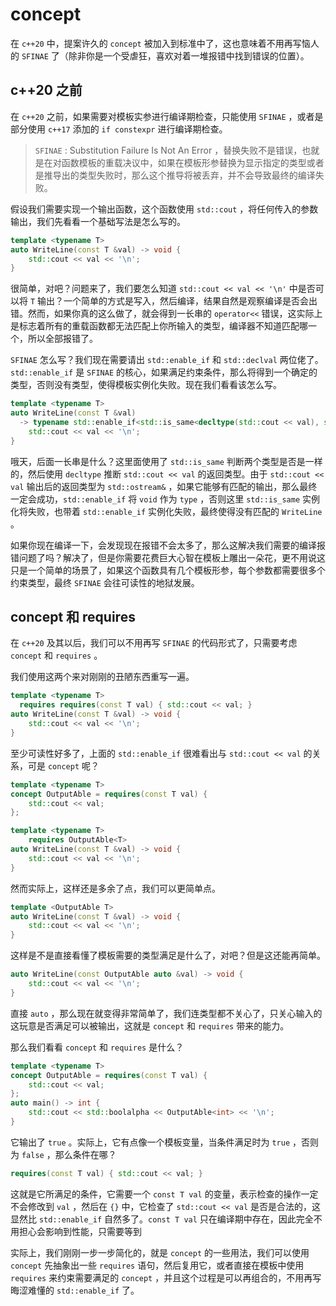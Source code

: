 # concept

在 `c++20` 中，提案许久的 `concept` 被加入到标准中了，这也意味着不用再写恼人的 `SFINAE` 了（除非你是一个受虐狂，喜欢对着一堆报错中找到错误的位置）。

## c++20 之前

在 `c++20` 之前，如果需要对模板实参进行编译期检查，只能使用 `SFINAE` ，或者是部分使用 `c++17` 添加的 `if constexpr` 进行编译期检查。

> `SFINAE` : Substitution Failure Is Not An Error ，替换失败不是错误，也就是在对函数模板的重载决议中，如果在模板形参替换为显示指定的类型或者是推导出的类型失败时，那么这个推导将被丢弃，并不会导致最终的编译失败。

假设我们需要实现一个输出函数，这个函数使用 `std::cout` ，将任何传入的参数输出，我们先看看一个基础写法是怎么写的。

```c++
template <typename T>
auto WriteLine(const T &val) -> void {
    std::cout << val << '\n';
}
```

很简单，对吧？问题来了，我们要怎么知道 `std::cout << val << '\n'` 中是否可以将 `T` 输出？一个简单的方式是写入，然后编译，结果自然是观察编译是否会出错。然而，如果你真的这么做了，就会得到一长串的 `operator<<` 错误，这实际上是标志着所有的重载函数都无法匹配上你所输入的类型，编译器不知道匹配哪一个，所以全部报错了。

`SFINAE` 怎么写？我们现在需要请出 `std::enable_if` 和 `std::declval` 两位佬了。`std::enable_if` 是 `SFINAE` 的核心，如果满足约束条件，那么将得到一个确定的类型，否则没有类型，使得模板实例化失败。现在我们看看该怎么写。

```c++
template <typename T>
auto WriteLine(const T &val) 
  -> typename std::enable_if<std::is_same<decltype(std::cout << val), std::ostream&>::value, void>::type {
    std::cout << val << '\n';
}
```

哦天，后面一长串是什么？这里面使用了 `std::is_same` 判断两个类型是否是一样的，然后使用 `decltype` 推断 `std::cout << val` 的返回类型。由于 `std::cout << val` 输出后的返回类型为 `std::ostream&` ，如果它能够有匹配的输出，那么最终一定会成功，`std::enable_if` 将 `void` 作为 `type` ，否则这里 `std::is_same` 实例化将失败，也带着 `std::enable_if` 实例化失败，最终使得没有匹配的 `WriteLine` 。

如果你现在编译一下，会发现现在报错不会太多了，那么这解决我们需要的编译报错问题了吗？解决了，但是你需要花费巨大心智在模板上雕出一朵花，更不用说这只是一个简单的场景了，如果这个函数具有几个模板形参，每个参数都需要很多个约束类型，最终 `SFINAE` 会往可读性的地狱发展。

## concept 和 requires

在 `c++20` 及其以后，我们可以不用再写 `SFINAE` 的代码形式了，只需要考虑 `concept` 和 `requires` 。

我们使用这两个来对刚刚的丑陋东西重写一遍。

```c++
template <typename T>
  requires requires(const T val) { std::cout << val; }
auto WriteLine(const T &val) -> void {
    std::cout << val << '\n';
}
```

至少可读性好多了，上面的 `std::enable_if` 很难看出与 `std::cout << val` 的关系，可是 `concept` 呢？

```c++
template <typename T>
concept OutputAble = requires(const T val) {
    std::cout << val;
};

template <typename T>
    requires OutputAble<T>
auto WriteLine(const T &val) -> void {
    std::cout << val << '\n';
}
```

然而实际上，这样还是多余了点，我们可以更简单点。

```c++
template <OutputAble T>
auto WriteLine(const T &val) -> void {
    std::cout << val << '\n';
}
```

这样是不是直接看懂了模板需要的类型满足是什么了，对吧？但是这还能再简单。

```c++
auto WriteLine(const OutputAble auto &val) -> void {
    std::cout << val << '\n';
}
```

直接 `auto` ，那么现在就变得非常简单了，我们连类型都不关心了，只关心输入的这玩意是否满足可以被输出，这就是 `concept` 和 `requires` 带来的能力。

那么我们看看 `concept` 和 `requires` 是什么？

```c++
template <typename T>
concept OutputAble = requires(const T val) {
    std::cout << val;
};
auto main() -> int {
    std::cout << std::boolalpha << OutputAble<int> << '\n';
}
```

它输出了 `true` 。实际上，它有点像一个模板变量，当条件满足时为 `true` ，否则为 `false` ，那么条件在哪？

```c++
requires(const T val) { std::cout << val; }
```

这就是它所满足的条件，它需要一个 `const T val` 的变量，表示检查的操作一定不会修改到 `val` ，然后在 `{}` 中，它检查了 `std::cout << val` 是否是合法的，这显然比 `std::enable_if` 自然多了。`const T val` 只在编译期中存在，因此完全不用担心会影响到性能，只需要等到

实际上，我们刚刚一步一步简化的，就是 `concept` 的一些用法，我们可以使用 `concept` 先抽象出一些 `requires` 语句，然后复用它，或者直接在模板中使用 `requires` 来约束需要满足的 `concept` ，并且这个过程是可以再组合的，不用再写晦涩难懂的 `std::enable_if` 了。
